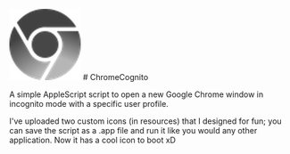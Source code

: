 ![alt text](https://github.com/zain-ak/ChromeCognito/blob/master/resources/img.png "Cognito Chrome Icon") # ChromeCognito 

A simple AppleScript script to open a new Google Chrome window in incognito mode with a specific user profile. 

I've uploaded two custom icons (in resources) that I designed for fun; you can save the script as a .app file and run it like you would any other application. Now it has a cool icon to boot xD